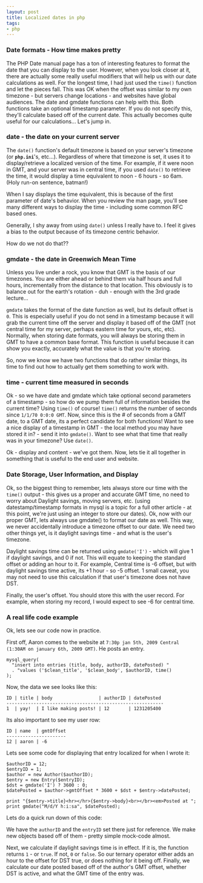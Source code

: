 ```yaml
---
layout: post
title: Localized dates in php
tags:
- php
---
```

### Date formats - How time makes pretty

The PHP Date manual page has a ton of interesting features to format the date that you can display to the user.  However, when you look closer at it, there are actually some really useful modifiers that will help us with our date calculations as well.  For the longest time, I had just used the `time()` function and let the pieces fall.  This was OK when the offset was similar to my own timezone - but servers change locations - and websites have global audiences.  The date and gmdate functions can help with this.  Both functions take an optional timestamp parameter.  If you do not specify this, they'll calculate based off of the current date.  This actually becomes quite useful for our calculations... Let's jump in.

### date - the date on your current server

The `date()` function's default timezone is based on your server's timezone (or **`php.ini`**'s, etc...).  Regardless of where that timezone is set, it uses it to display/retrieve a localized version of the time.  For example, if it were noon in GMT, and your server was in central time, if you used `date()` to retrieve the time, it would display a time equivalent to noon - 6 hours - so 6am.  (Holy run-on sentence, batman!)

When I say displays the time equivalent, this is because of the first parameter of date's behavior.  When you review the man page, you'll see many different ways to display the time - including some common RFC based ones.

Generally, I shy away from using `date()` unless I really have to.  I feel it gives a bias to the output because of its timezone centric behavior.

How do we not do that??

### gmdate - the date in Greenwich Mean Time

Unless you live under a rock, you know that GMT is the basis of our timezones.  You are either ahead or behind them via half hours and full hours, incrementally from the distance to that location.  This obviously is to balance out for the earth's rotation - duh - enough with the 3rd grade lecture...

`gmdate` takes the format of the date function as well, but its default offset is `0`.  This is especially useful if you do not send in a timestamp because it will grab the current time off the server and display it based off of the GMT (not central time for my server, perhaps eastern time for yours, etc, etc).  Normally, when storing date formats, you will always be storing them in GMT to have a common base format.  This function is useful because it can show you exactly, accurately what the value is that you're storing.

So, now we know we have two functions that do rather similar things, its time to find out how to actually get them something to work with.

### time - current time measured in seconds

Ok - so we have date and gmdate which take optional second parameters of a timestamp - so how do we pump them full of information besides the current time?  Using `time()` of course!  `time()` returns the number of seconds since `1/1/70 0:0:0 GMT`.  Now, since this is the # of seconds from a GMT date, to a GMT date, its a perfect candidate for both functions!  Want to see a nice display of a timestamp in GMT - the local method you may have stored it in? - send it into `gmdate()`.  Want to see what that time that really was in your timezone?  Use `date()`.

Ok - display and content - we've got them.  Now, lets tie it all together in something that is useful to the end user and website.

### Date Storage, User Information, and Display

Ok, so the biggest thing to remember, lets always store our time with the `time()` output - this gives us a proper and accurate GMT time, no need to worry about Daylight savings, moving servers, etc.  (using datestamp/timestamp formats in mysql is a topic for a full other article - at this point, we're just using an integer to store our dates).  Ok, now with our proper GMT, lets always use gmdate() to format our date as well.  This way, we never accidentally introduce a timezone offset to our date.  We need two other things yet, is it daylight savings time - and what is the user's timezone.

Daylight savings time can be returned using `gmdate('I')` - which will give 1 if daylight savings, and 0 if not.  This will equate to keeping the standard offset or adding an hour to it.  For example, Central time is -6 offset, but with daylight savings time active, its +1 hour - so -5 offset.  1 small caveat, you may not need to use this calculation if that user's timezone does not have DST.

Finally, the user's offset.  You should store this with the user record.  For example, when storing my record, I would expect to see -6 for central time.

### A real life code example

Ok, lets see our code now in practice.

First off, Aaron comes to the website at `7:30p jan 5th, 2009 Central (1:30AM on january 6th, 2009 GMT)`.  He posts an entry.

```php?start_inline=1
mysql_query(
  "insert into entries (title, body, authorID, datePosted) "
  . "values ('$clean_title', '$clean_body', $authorID, time()
);
```

Now, the data we see looks like this:
    
    ID | title | body                 | authorID | datePosted
    ----------------------------------------------------------
    1  | yay!  | I like making posts! | 12       | 1231205400

Its also important to see my user row:
    
    ID | name  | gmtOffset
    ----------------------
    12 | aaron | -6

Lets see some code for displaying that entry localized for when I wrote it:
    
```php?start_inline=1
$authorID = 12;
$entryID = 1;
$author = new Author($authorID);
$entry = new Entry($entryID);
$dst = gmdate('I') ? 3600 : 0;
$datePosted = $author->gmtOffset * 3600 + $dst + $entry->datePosted;

print "{$entry->title}<hr></hr>{$entry->body}<br></br><em>Posted at ";
print gmdate("M/d/Y h:i:sa", $datePosted);
```

Lets do a quick run down of this code:

We have the `authorID` and the `entryID` set there just for reference.  We make new objects based off of them - pretty simple mock-code almost.

Next, we calculate if daylight savings time is in effect.  If it is, the function returns `1` - or `true`.  If not, `0` or `false`.  So our ternary operator either adds an hour to the offset for DST true, or does nothing for it being off.  Finally, we calculate our date posted based off of the author's GMT offset, whether DST is active, and what the GMT time of the entry was.

